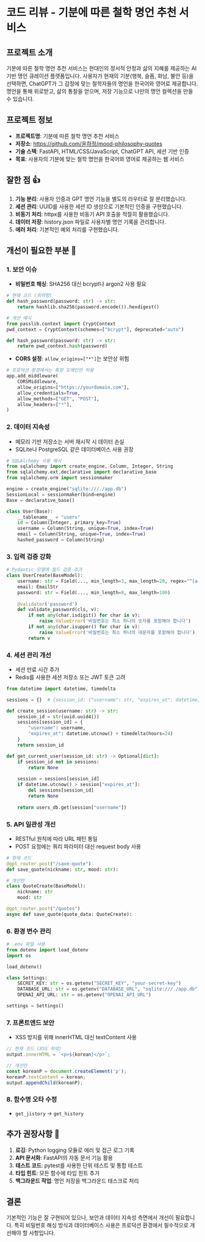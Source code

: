 # 코드 리뷰 - 기분에 따른 철학 명언 추천 서비스

## 프로젝트 소개
기분에 따른 철학 명언 추천 서비스는 현대인의 정서적 안정과 삶의 지혜를 제공하는 AI 기반 명언 큐레이션 플랫폼입니다. 사용자가 현재의 기분(행복, 슬픔, 화남, 불안 등)을 선택하면, ChatGPT가 그 감정에 맞는 철학자들의 명언을 한국어와 영어로 제공합니다. 명언을 통해 위로받고, 삶의 통찰을 얻으며, 저장 기능으로 나만의 명언 컬렉션을 만들 수 있습니다.

## 프로젝트 정보
- **프로젝트명**: 기분에 따른 철학 명언 추천 서비스
- **저장소**: https://github.com/윤하정/mood-philosophy-quotes
- **기술 스택**: FastAPI, HTML/CSS/JavaScript, ChatGPT API, 세션 기반 인증
- **목표**: 사용자의 기분에 맞는 철학 명언을 한국어와 영어로 제공하는 웹 서비스

## 잘한 점 👍
1. **기능 분리**: 사용자 인증과 GPT 명언 기능을 별도의 라우터로 잘 분리했습니다.
2. **세션 관리**: UUID를 사용한 세션 ID 생성으로 기본적인 인증을 구현했습니다.
3. **비동기 처리**: httpx를 사용한 비동기 API 호출을 적절히 활용했습니다.
4. **데이터 저장**: history.json 파일로 사용자별 명언 기록을 관리합니다.
5. **에러 처리**: 기본적인 예외 처리를 구현했습니다.

## 개선이 필요한 부분 🔧

### 1. 보안 이슈
- **비밀번호 해싱**: SHA256 대신 bcrypt나 argon2 사용 필요
```python
# 현재 코드 (취약함)
def hash_password(password: str) -> str:
    return hashlib.sha256(password.encode()).hexdigest()

# 개선 예시
from passlib.context import CryptContext
pwd_context = CryptContext(schemes=["bcrypt"], deprecated="auto")

def hash_password(password: str) -> str:
    return pwd_context.hash(password)
```

- **CORS 설정**: `allow_origins=["*"]`는 보안상 위험
```python
# 프로덕션 환경에서는 특정 도메인만 허용
app.add_middleware(
    CORSMiddleware,
    allow_origins=["https://yourdomain.com"],
    allow_credentials=True,
    allow_methods=["GET", "POST"],
    allow_headers=["*"],
)
```

### 2. 데이터 지속성
- 메모리 기반 저장소는 서버 재시작 시 데이터 손실
- SQLite나 PostgreSQL 같은 데이터베이스 사용 권장
```python
# SQLAlchemy 사용 예시
from sqlalchemy import create_engine, Column, Integer, String
from sqlalchemy.ext.declarative import declarative_base
from sqlalchemy.orm import sessionmaker

engine = create_engine("sqlite:///./app.db")
SessionLocal = sessionmaker(bind=engine)
Base = declarative_base()

class User(Base):
    __tablename__ = "users"
    id = Column(Integer, primary_key=True)
    username = Column(String, unique=True, index=True)
    email = Column(String, unique=True, index=True)
    hashed_password = Column(String)
```

### 3. 입력 검증 강화
```python
# Pydantic 모델에 필드 검증 추가
class UserCreate(BaseModel):
    username: str = Field(..., min_length=3, max_length=20, regex="^[a-zA-Z0-9_]+$")
    email: EmailStr
    password: str = Field(..., min_length=8, max_length=100)
    
    @validator('password')
    def validate_password(cls, v):
        if not any(char.isdigit() for char in v):
            raise ValueError('비밀번호는 최소 하나의 숫자를 포함해야 합니다')
        if not any(char.isupper() for char in v):
            raise ValueError('비밀번호는 최소 하나의 대문자를 포함해야 합니다')
        return v
```

### 4. 세션 관리 개선
- 세션 만료 시간 추가
- Redis를 사용한 세션 저장소 또는 JWT 토큰 고려
```python
from datetime import datetime, timedelta

sessions = {}  # {session_id: {"username": str, "expires_at": datetime}}

def create_session(username: str) -> str:
    session_id = str(uuid.uuid4())
    sessions[session_id] = {
        "username": username,
        "expires_at": datetime.utcnow() + timedelta(hours=24)
    }
    return session_id

def get_current_user(session_id: str) -> Optional[dict]:
    if session_id not in sessions:
        return None
    
    session = sessions[session_id]
    if datetime.utcnow() > session["expires_at"]:
        del sessions[session_id]
        return None
    
    return users_db.get(session["username"])
```

### 5. API 일관성 개선
- RESTful 원칙에 따라 URL 패턴 통일
- POST 요청에는 쿼리 파라미터 대신 request body 사용
```python
# 현재 코드
@gpt_router.post("/save-quote")
def save_quote(nickname: str, mood: str):

# 개선안
class QuoteCreate(BaseModel):
    nickname: str
    mood: str

@gpt_router.post("/quotes")
async def save_quote(quote_data: QuoteCreate):
```

### 6. 환경 변수 관리
```python
# .env 파일 사용
from dotenv import load_dotenv
import os

load_dotenv()

class Settings:
    SECRET_KEY: str = os.getenv("SECRET_KEY", "your-secret-key")
    DATABASE_URL: str = os.getenv("DATABASE_URL", "sqlite:///./app.db")
    OPENAI_API_URL: str = os.getenv("OPENAI_API_URL")

settings = Settings()
```

### 7. 프론트엔드 보안
- XSS 방지를 위해 innerHTML 대신 textContent 사용
```javascript
// 현재 코드 (XSS 취약)
output.innerHTML = `<p>${korean}</p>`;

// 개선안
const koreanP = document.createElement('p');
koreanP.textContent = korean;
output.appendChild(koreanP);
```

### 8. 함수명 오타 수정
- `get_jistory` → `get_history`

## 추가 권장사항 📝
1. **로깅**: Python logging 모듈로 에러 및 접근 로그 기록
2. **API 문서화**: FastAPI의 자동 문서 기능 활용
3. **테스트 코드**: pytest를 사용한 단위 테스트 및 통합 테스트
4. **타입 힌트**: 모든 함수에 타입 힌트 추가
5. **백그라운드 작업**: 명언 저장을 백그라운드 태스크로 처리

## 결론
기본적인 기능은 잘 구현되어 있으나, 보안과 데이터 지속성 측면에서 개선이 필요합니다. 특히 비밀번호 해싱 방식과 데이터베이스 사용은 프로덕션 환경에서 필수적으로 개선해야 할 사항입니다.